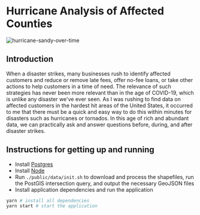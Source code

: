 # Hurricane Analysis of Affected Counties

![hurricane-sandy-over-time](https://user-images.githubusercontent.com/1707103/77975207-64989100-72c7-11ea-9aee-dedf41a13abc.gif)

## Introduction

When a disaster strikes, many businesses rush to identify affected customers and reduce or remove late fees, offer no-fee loans, or take other actions to help customers in a time of need. The relevance of such strategies has never been more relevant than in the age of COVID-19, which is unlike any disaster we've ever seen. As I was rushing to find data on affected customers in the hardest hit areas of the United States, it occurred to me that there must be a quick and easy way to do this within minutes for disasters such as hurricanes or tornados. In this age of rich and abundant data, we can practically ask and answer questions before, during, and after disaster strikes.

## Instructions for getting up and running

- Install [Postgres](https://postgresapp.com/)
- Install [Node](https://nodejs.org/en/)
- Run `./public/data/init.sh` to download and process the shapefiles, run the PostGIS intersection query, and output the necessary GeoJSON files
- Install application dependencies and run the application

```bash
yarn # install all dependencies
yarn start # start the application
```

